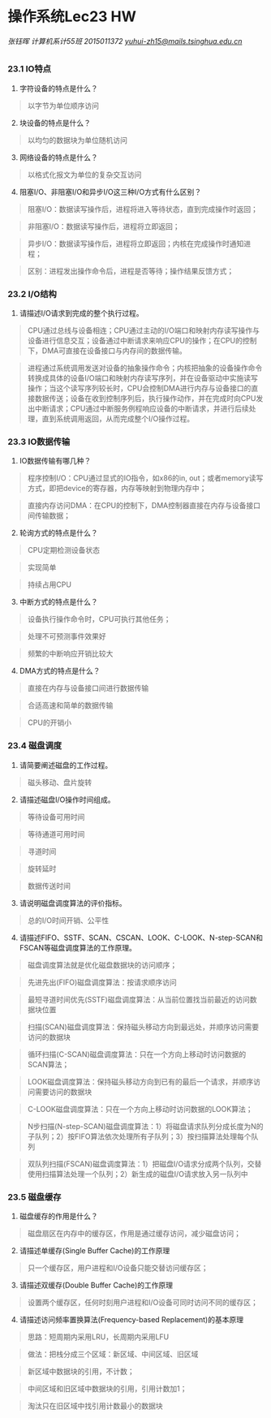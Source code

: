 # 操作系统Lec23 HW

###### 张钰晖 计算机系计55班 2015011372 yuhui-zh15@mails.tsinghua.edu.cn

### 23.1 IO特点

1. 字符设备的特点是什么？

> 以字节为单位顺序访问

2. 块设备的特点是什么？

> 以均匀的数据块为单位随机访问

3. 网络设备的特点是什么？

> 以格式化报文为单位的复杂交互访问

4. 阻塞I/O、非阻塞I/O和异步I/O这三种I/O方式有什么区别？

> 阻塞I/O：数据读写操作后，进程将进入等待状态，直到完成操作时返回；

> 非阻塞I/O：数据读写操作后，进程将立即返回；

> 异步I/O：数据读写操作后，进程将立即返回；内核在完成操作时通知进程；

> 区别：进程发出操作命令后，进程是否等待；操作结果反馈方式；

### 23.2 I/O结构

1. 请描述I/O请求到完成的整个执行过程。

> CPU通过总线与设备相连；CPU通过主动的I/O端口和映射内存读写操作与设备进行信息交互；设备通过中断请求来响应CPU的操作；在CPU的控制下，DMA可直接在设备接口与内存间的数据传输。

> 进程通过系统调用发送对设备的抽象操作命令；内核把抽象的设备操作命令转换成具体的设备I/O端口和映射内存读写序列，并在设备驱动中实施读写操作；当这个读写序列较长时，CPU会控制DMA进行内存与设备接口的直接数据传送；设备在收到控制序列后，执行操作动作，并在完成时向CPU发出中断请求；CPU通过中断服务例程响应设备的中断请求，并进行后续处理，直到系统调用返回，从而完成整个I/O操作过程。

### 23.3 IO数据传输

1. IO数据传输有哪几种？

> 程序控制I/O：CPU通过显式的IO指令，如x86的in, out；或者memory读写方式，即把device的寄存器，内存等映射到物理内存中；

> 直接内存访问DMA：在CPU的控制下，DMA控制器直接在内存与设备接口间传输数据；

2. 轮询方式的特点是什么？

> CPU定期检测设备状态

> 实现简单

> 持续占用CPU

3. 中断方式的特点是什么？

> 设备执行操作命令时，CPU可执行其他任务；

> 处理不可预测事件效果好

> 频繁的中断响应开销比较大

4. DMA方式的特点是什么？

> 直接在内存与设备接口间进行数据传输

> 合适高速和简单的数据传输

> CPU的开销小

### 23.4 磁盘调度

1. 请简要阐述磁盘的工作过程。

> 磁头移动、盘片旋转

2. 请描述磁盘I/O操作时间组成。

> 等待设备可用时间

> 等待通道可用时间

> 寻道时间

> 旋转延时

> 数据传送时间

3. 请说明磁盘调度算法的评价指标。

> 总的I/O时间开销、公平性

4. 请描述FIFO、SSTF、SCAN、CSCAN、LOOK、C-LOOK、N-step-SCAN和FSCAN等磁盘调度算法的工作原理。

> 磁盘调度算法就是优化磁盘数据块的访问顺序；

> 先进先出(FIFO)磁盘调度算法：按请求顺序访问

> 最短寻道时间优先(SSTF)磁盘调度算法：从当前位置找当前最近的访问数据块位置

> 扫描(SCAN)磁盘调度算法：保持磁头移动方向到最远处，并顺序访问需要访问的数据块

> 循环扫描(C-SCAN)磁盘调度算法：只在一个方向上移动时访问数据的SCAN算法；

> LOOK磁盘调度算法：保持磁头移动方向到已有的最后一个请求，并顺序访问需要访问的数据块

> C-LOOK磁盘调度算法：只在一个方向上移动时访问数据的LOOK算法；

> N步扫描(N-step-SCAN)磁盘调度算法：1）将磁盘请求队列分成长度为N的子队列；2）按FIFO算法依次处理所有子队列；3）按扫描算法处理每个队列

> 双队列扫描(FSCAN)磁盘调度算法：1）把磁盘I/O请求分成两个队列，交替使用扫描算法处理一个队列；2）新生成的磁盘I/O请求放入另一队列中

### 23.5 磁盘缓存

1. 磁盘缓存的作用是什么？

> 磁盘扇区在内存中的缓存区，作用是通过缓存访问，减少磁盘访问；

2. 请描述单缓存(Single Buffer Cache)的工作原理

> 只一个缓存区，用户进程和I/O设备只能交替访问缓存区；

3. 请描述双缓存(Double Buffer Cache)的工作原理

> 设置两个缓存区，任何时刻用户进程和I/O设备可同时访问不同的缓存区；

4. 请描述访问频率置换算法(Frequency-based Replacement)的基本原理

> 思路：短周期内采用LRU，长周期内采用LFU

> 做法：把栈分成三个区域：新区域、中间区域、旧区域

> 新区域中数据块的引用，不计数；

> 中间区域和旧区域中数据块的引用，引用计数加1；

> 淘汰只在旧区域中找引用计数最小的数据块

